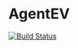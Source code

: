 # AgentEV

[![Build Status](https://github.com/MamboPower/AgentEV.jl/actions/workflows/CI.yml/badge.svg?branch=main)](https://github.com/MamboPower/AgentEV.jl/actions/workflows/CI.yml?query=branch%3Amain)
